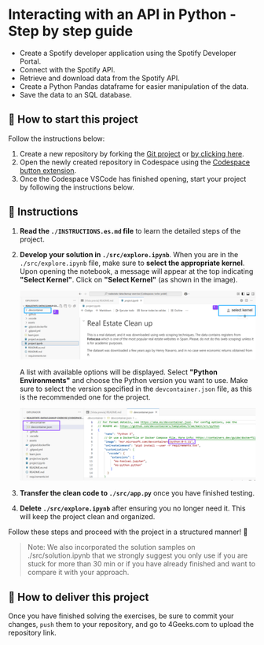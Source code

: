<!-- hide -->
# Interacting with an API in Python - Step by step guide
<!-- endhide -->

+ Create a Spotify developer application using the Spotify Developer Portal.
+ Connect with the Spotify API.
+ Retrieve and download data from the Spotify API.
+ Create a Python Pandas dataframe for easier manipulation of the data.
+ Save the data to an SQL database.
 
## 🌱 How to start this project

Follow the instructions below:

1. Create a new repository by forking the [Git project](https://github.com/4GeeksAcademy/interacting-with-api-python-project-tutorial) or [by clicking here](https://github.com/4GeeksAcademy/interacting-with-api-python-project-tutorial/fork).
2. Open the newly created repository in Codespace using the [Codespace button extension](https://docs.github.com/en/codespaces/developing-in-codespaces/creating-a-codespace-for-a-repository#creating-a-codespace-for-a-repository).
3. Once the Codespace VSCode has finished opening, start your project by following the instructions below.

## 📝 Instructions

1. **Read the `./INSTRUCTIONS.es.md` file** to learn the detailed steps of the project.  
2. **Develop your solution in `./src/explore.ipynb`**. When you are in the `./src/explore.ipynb` file, make sure to **select the appropriate kernel**. Upon opening the notebook, a message will appear at the top indicating **"Select Kernel"**. Click on **"Select Kernel"** (as shown in the image).       

    ![image-kernel](assets/image-kernel.png)

    A list with available options will be displayed. Select **"Python Environments"** and choose the Python version you want to use. Make sure to select the version specified in the `devcontainer.json` file, as this is the recommended one for the project.


    ![image-devcontainer](assets/devcontainer-image.png)
    
3. **Transfer the clean code to `./src/app.py`** once you have finished testing.  
4. **Delete `./src/explore.ipynb`** after ensuring you no longer need it. This will keep the project clean and organized.  

Follow these steps and proceed with the project in a structured manner! 🚀

> Note: We also incorporated the solution samples on ./src/solution.ipynb that we strongly suggest you only use if you are stuck for more than 30 min or if you have already finished and want to compare it with your approach.


## 🚛 How to deliver this project

Once you have finished solving the exercises, be sure to commit your changes, `push` them to your repository, and go to 4Geeks.com to upload the repository link.



